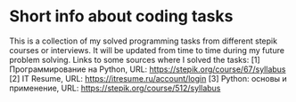# Short info about coding tasks
This is a collection of my solved programming tasks from different stepik courses or interviews. It will be updated from time to time during my future problem solving.
Links to some sources where I solved the tasks:
[1] Программирование на Python, URL: https://stepik.org/course/67/syllabus
[2] IT Resume, URL: https://itresume.ru/account/login
[3] Python: основы и применение, URL: https://stepik.org/course/512/syllabus
